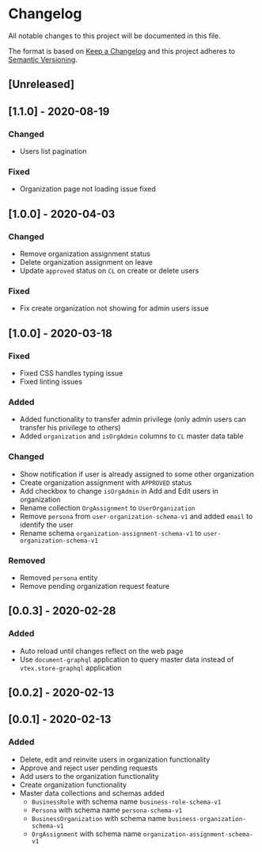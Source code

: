 # Changelog

All notable changes to this project will be documented in this file.

The format is based on [Keep a Changelog](http://keepachangelog.com/en/1.0.0/)
and this project adheres to [Semantic Versioning](http://semver.org/spec/v2.0.0.html).

## [Unreleased]

## [1.1.0] - 2020-08-19

### Changed
- Users list pagination

### Fixed
- Organization page not loading issue fixed

## [1.0.0] - 2020-04-03
### Changed
- Remove organization assignment status
- Delete organization assignment on leave
- Update `approved` status on `CL` on create or delete users

### Fixed
- Fix create organization not showing for admin users issue

## [1.0.0] - 2020-03-18
### Fixed
- Fixed CSS handles typing issue
- Fixed linting issues 

### Added
- Added functionality to transfer admin privilege (only admin users can transfer his privilege to others)
- Added `organization` and `isOrgAdmin` columns to `CL` master data table

### Changed
- Show notification if user is already assigned to some other organization
- Create organization assignment with `APPROVED` status 
- Add checkbox to change `isOrgAdmin` in Add and Edit users in organization
- Rename collection `OrgAssignment` to `UserOrganization` 
- Remove `persona` from `user-organization-schema-v1` and added `email` to identify the user
- Rename schema `organization-assignment-schema-v1` to `user-organization-schema-v1`

### Removed
- Removed `persona` entity
- Remove pending organization request feature


## [0.0.3] - 2020-02-28
### Added
- Auto reload until changes reflect on the web page
- Use `document-graphql` application to query master data instead of `vtex.store-graphql` application

## [0.0.2] - 2020-02-13

## [0.0.1] - 2020-02-13
### Added
- Delete, edit and reinvite users in organization functionality
- Approve and reject user pending requests
- Add users to the organization functionality
- Create organization functionality
- Master data collections and schemas added
    * `BusinessRole` with schema name `business-role-schema-v1`
    * `Persona` with schema name `persona-schema-v1` 
    * `BusinessOrganization` with schema name `business-organization-schema-v1`
    * `OrgAssignment` with schema name `organization-assignment-schema-v1`

